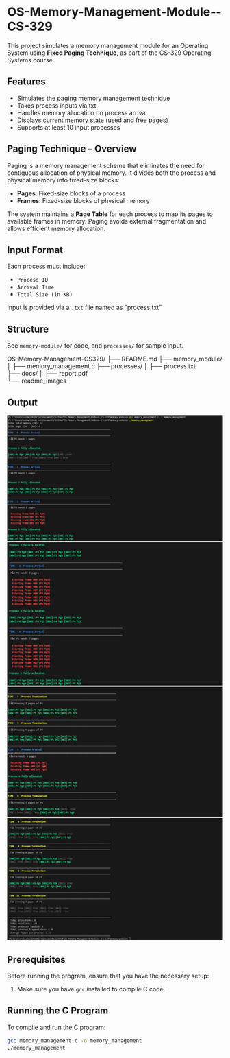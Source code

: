 # OS-Memory-Management-Module--CS-329
This project simulates a memory management module for an Operating System using **Fixed Paging Technique**, as part of the CS-329 Operating Systems course.

## Features

- Simulates the paging memory management technique
- Takes process inputs via txt
- Handles memory allocation on process arrival
- Displays current memory state (used and free pages)
- Supports at least 10 input processes

## Paging Technique – Overview

Paging is a memory management scheme that eliminates the need for contiguous allocation of physical memory. It divides both the process and physical memory into fixed-size blocks:

- **Pages**: Fixed-size blocks of a process
- **Frames**: Fixed-size blocks of physical memory

The system maintains a **Page Table** for each process to map its pages to available frames in memory. Paging avoids external fragmentation and allows efficient memory allocation.

## Input Format

Each process must include:

- `Process ID`
- `Arrival Time`
- `Total Size (in KB)`

Input is provided via a `.txt` file named as "process.txt"

## Structure

See `memory-module/` for code, and `processes/` for sample input.

OS-Memory-Management-CS329/
├── README.md
├── memory_module/
│   ├── memory_management.c
├── processes/
│   ├── process.txt     
├── docs/
│   ├── report.pdf               
└── readme_images   

## Output

![alt text](readme_images/image1.png)
![alt text](readme_images/image2.png)
![alt text](readme_images/image3.png)
![alt text](readme_images/image4.png)

## Prerequisites

Before running the program, ensure that you have the necessary setup:

1. Make sure you have `gcc` installed to compile C code.

## Running the C Program

To compile and run the C program:

```bash
gcc memory_management.c -o memory_management
./memory_management


